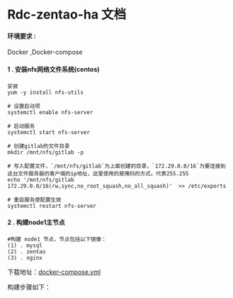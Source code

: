 # Rdc-zentao-ha 文档

#### 环境要求 :

Docker ,Docker-compose

#### 1 . 安装nfs网络文件系统\(centos\)

    安装
    yum -y install nfs-utils

    # 设置启动项
    systemctl enable nfs-server

    # 启动服务
    systemctl start nfs-server

    # 创建gitlab的文件目录
    mkdir /mnt/nfs/gitlab -p

    # 写入配置文件，`/mnt/nfs/gitlab`为上面创建的目录，`172.29.0.0/16`为要连接到这台文件服务器的客户端的ip地址，这里使用的是掩码的方式。代表255.255
    echo '/mnt/nfs/gitlab   172.29.0.0/16(rw,sync,no_root_squash,no_all_squash)'  >> /etc/exports

    # 重启服务使配置生效
    systemctl restart nfs-server



#### 2 . 构建node1主节点

```
#构建 node1 节点，节点包括以下镜像：
(1) . mysql
(2) . zentao
(3) . nginx 
```

下载地址：[docker-compose.yml](./node1/docker-compose.yml)

构建步骤如下：

```

```





